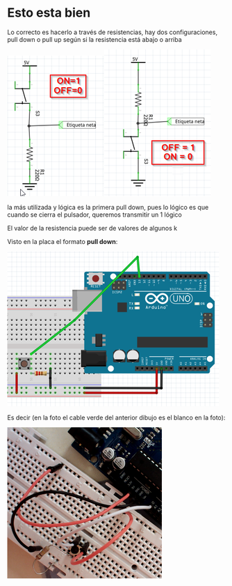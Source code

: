 
# Esto esta bien

Lo correcto es hacerlo a través de resistencias, hay dos configuraciones, pull down o pull up según si la resistencia está abajo o arriba 

<img width="223" height="322" src="img/PULLDOWN.png" /><img width="246" height="337" src="img/pullup.png" />

la más utilizada y lógica es la primera pull down, pues lo lógico es que cuando se cierra el pulsador, queremos transmitir un 1 lógico

El valor de la resistencia puede ser de valores de algunos k

Visto en la placa el formato **pull down**:

<img width="488" height="356" src="img/pulldownprotoboard.png" />

Es decir (en la foto el cable verde del anterior dibujo es el blanco en la foto):

<img width="356" height="347" src="img/pull-down-foto.png" />


